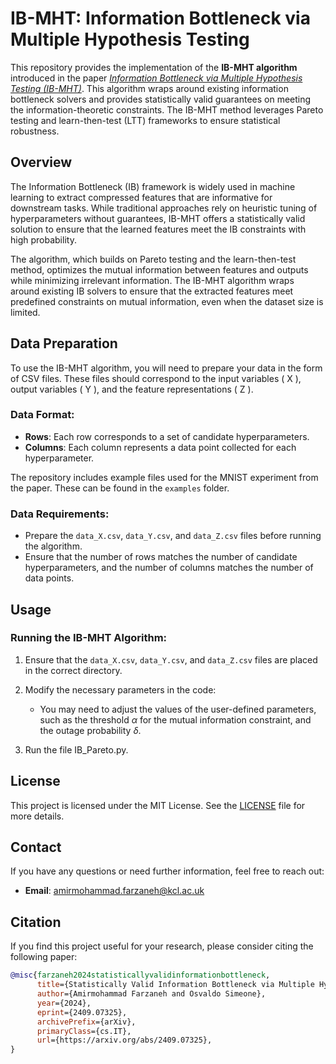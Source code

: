 # IB-MHT: Information Bottleneck via Multiple Hypothesis Testing

This repository provides the implementation of the **IB-MHT algorithm** introduced in the paper [_Information Bottleneck via Multiple Hypothesis Testing (IB-MHT)_](https://arxiv.org/abs/2409.07325). This algorithm wraps around existing information bottleneck solvers and provides statistically valid guarantees on meeting the information-theoretic constraints. The IB-MHT method leverages Pareto testing and learn-then-test (LTT) frameworks to ensure statistical robustness.

## Overview

The Information Bottleneck (IB) framework is widely used in machine learning to extract compressed features that are informative for downstream tasks. While traditional approaches rely on heuristic tuning of hyperparameters without guarantees, IB-MHT offers a statistically valid solution to ensure that the learned features meet the IB constraints with high probability.

The algorithm, which builds on Pareto testing and the learn-then-test method, optimizes the mutual information between features and outputs while minimizing irrelevant information. The IB-MHT algorithm wraps around existing IB solvers to ensure that the extracted features meet predefined constraints on mutual information, even when the dataset size is limited.


## Data Preparation

To use the IB-MHT algorithm, you will need to prepare your data in the form of CSV files. These files should correspond to the input variables \( X \), output variables \( Y \), and the feature representations \( Z \).

### Data Format:
- **Rows**: Each row corresponds to a set of candidate hyperparameters.
- **Columns**: Each column represents a data point collected for each hyperparameter.

The repository includes example files used for the MNIST experiment from the paper. These can be found in the `examples` folder.

### Data Requirements:
- Prepare the `data_X.csv`, `data_Y.csv`, and `data_Z.csv` files before running the algorithm.
- Ensure that the number of rows matches the number of candidate hyperparameters, and the number of columns matches the number of data points.

## Usage

### Running the IB-MHT Algorithm:

1. Ensure that the `data_X.csv`, `data_Y.csv`, and `data_Z.csv` files are placed in the correct directory.
   
2. Modify the necessary parameters in the code:
   - You may need to adjust the values of the user-defined parameters, such as the threshold $\alpha$ for the mutual information constraint, and the outage probability $\delta$.

3. Run the file IB_Pareto.py.


## License

This project is licensed under the MIT License. See the [LICENSE](LICENSE) file for more details.

## Contact

If you have any questions or need further information, feel free to reach out:

- **Email**: amirmohammad.farzaneh@kcl.ac.uk

## Citation

If you find this project useful for your research, please consider citing the following paper:

```bibtex
@misc{farzaneh2024statisticallyvalidinformationbottleneck,
      title={Statistically Valid Information Bottleneck via Multiple Hypothesis Testing}, 
      author={Amirmohammad Farzaneh and Osvaldo Simeone},
      year={2024},
      eprint={2409.07325},
      archivePrefix={arXiv},
      primaryClass={cs.IT},
      url={https://arxiv.org/abs/2409.07325}, 
}
```
